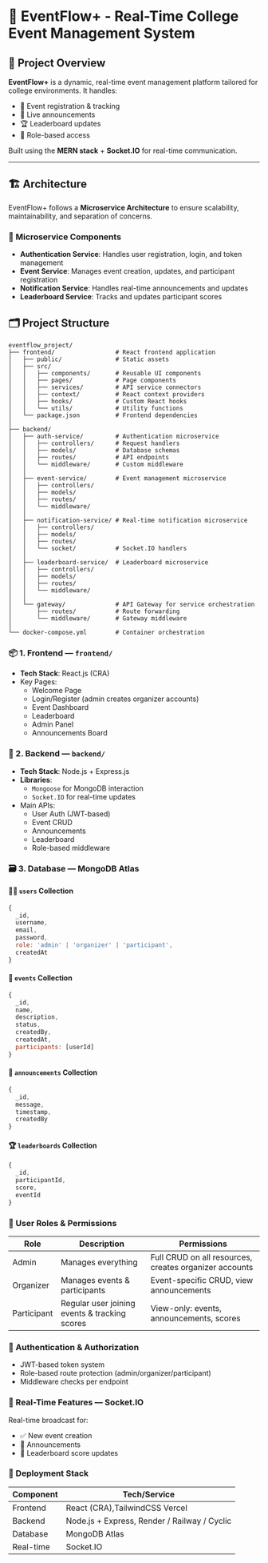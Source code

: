 # 🎉 EventFlow+ - Real-Time College Event Management System

## 🚀 Project Overview

**EventFlow+** is a dynamic, real-time event management platform tailored for college environments. It handles:

- 🎫 Event registration & tracking  
- 📢 Live announcements  
- 🏆 Leaderboard updates  
- 👥 Role-based access  

Built using the **MERN stack** + **Socket.IO** for real-time communication.

---

## 🏗️ Architecture

EventFlow+ follows a **Microservice Architecture** to ensure scalability, maintainability, and separation of concerns.

### 🔄 Microservice Components

- **Authentication Service**: Handles user registration, login, and token management
- **Event Service**: Manages event creation, updates, and participant registration
- **Notification Service**: Handles real-time announcements and updates
- **Leaderboard Service**: Tracks and updates participant scores

## 🗂️ Project Structure

```
eventflow_project/
├── frontend/                 # React frontend application
│   ├── public/               # Static assets
│   ├── src/
│   │   ├── components/       # Reusable UI components
│   │   ├── pages/            # Page components
│   │   ├── services/         # API service connectors
│   │   ├── context/          # React context providers
│   │   ├── hooks/            # Custom React hooks
│   │   └── utils/            # Utility functions
│   └── package.json          # Frontend dependencies
│
├── backend/
│   ├── auth-service/         # Authentication microservice
│   │   ├── controllers/      # Request handlers
│   │   ├── models/           # Database schemas
│   │   ├── routes/           # API endpoints
│   │   └── middleware/       # Custom middleware
│   │
│   ├── event-service/        # Event management microservice
│   │   ├── controllers/
│   │   ├── models/
│   │   ├── routes/
│   │   └── middleware/
│   │
│   ├── notification-service/ # Real-time notification microservice
│   │   ├── controllers/
│   │   ├── models/
│   │   ├── routes/
│   │   └── socket/           # Socket.IO handlers
│   │
│   ├── leaderboard-service/  # Leaderboard microservice
│   │   ├── controllers/
│   │   ├── models/
│   │   ├── routes/
│   │   └── middleware/
│   │
│   └── gateway/              # API Gateway for service orchestration
│       ├── routes/           # Route forwarding
│       └── middleware/       # Gateway middleware
│
└── docker-compose.yml        # Container orchestration
```

### 📦 1. Frontend — `frontend/`

- **Tech Stack**: React.js (CRA)
- Key Pages:
  - Welcome Page
  - Login/Register (admin creates organizer accounts)
  - Event Dashboard
  - Leaderboard
  - Admin Panel
  - Announcements Board

### 🔧 2. Backend — `backend/`

- **Tech Stack**: Node.js + Express.js
- **Libraries**:
  - `Mongoose` for MongoDB interaction
  - `Socket.IO` for real-time updates
- Main APIs:
  - User Auth (JWT-based)
  - Event CRUD
  - Announcements
  - Leaderboard
  - Role-based middleware

### 🗃️ 3. Database — MongoDB Atlas

#### 🧑‍💻 `users` Collection
```js
{
  _id,
  username,
  email,
  password,
  role: 'admin' | 'organizer' | 'participant',
  createdAt
}
```

#### 🎯 `events` Collection
```js
{
  _id,
  name,
  description,
  status,
  createdBy,
  createdAt,
  participants: [userId]
}
```

#### 📢 `announcements` Collection
```js
{
  _id,
  message,
  timestamp,
  createdBy
}
```

#### 🏆 `leaderboards` Collection
```js
{
  _id,
  participantId,
  score,
  eventId
}
```
### 👤 User Roles & Permissions

| Role | Description | Permissions |
| --- | --- | --- |
| Admin | Manages everything | Full CRUD on all resources, creates organizer accounts |
| Organizer | Manages events & participants | Event-specific CRUD, view announcements |
| Participant | Regular user joining events & tracking scores | View-only: events, announcements, scores |

### 🔐 Authentication & Authorization

- JWT-based token system
- Role-based route protection (admin/organizer/participant)
- Middleware checks per endpoint

### 📡 Real-Time Features — Socket.IO

Real-time broadcast for:

- ✅ New event creation
- 📢 Announcements
- 🏁 Leaderboard score updates

### 🚀 Deployment Stack

| Component | Tech/Service |
| --- | --- |
| Frontend | React (CRA),TailwindCSS Vercel |
| Backend | Node.js + Express, Render / Railway / Cyclic |
| Database | MongoDB Atlas |
| Real-time | Socket.IO |